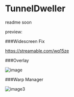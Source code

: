# TunnelDweller
readme soon

preview:

###Widescreen Fix

https://streamable.com/wq15ze

###Overlay

![image](https://github.com/Corvex-2/TunnelDweller/assets/22897151/0ad8ad5d-d9e4-4434-a8ef-c7ffe0e5d264)

###Warp Manager

![image3](https://github.com/Corvex-2/TunnelDweller/assets/22897151/e1052039-cbe6-4981-b7f4-43a932be5c15)

